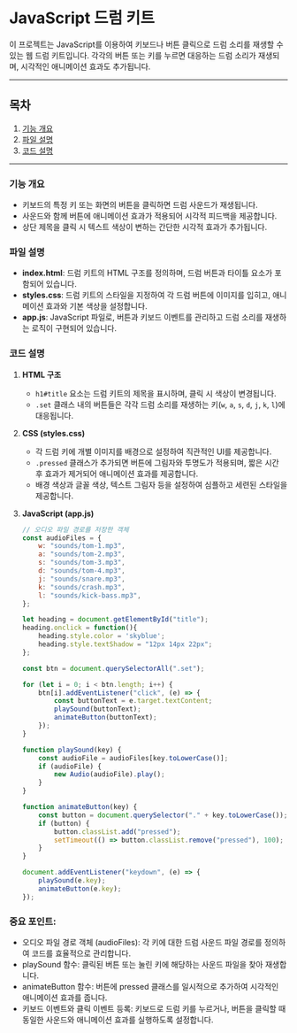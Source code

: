 # JavaScript 드럼 키트

이 프로젝트는 JavaScript를 이용하여 키보드나 버튼 클릭으로 드럼 소리를 재생할 수 있는 웹 드럼 키트입니다. 각각의 버튼 또는 키를 누르면 대응하는 드럼 소리가 재생되며, 시각적인 애니메이션 효과도 추가됩니다.

---

## 목차

1. [기능 개요](#기능-개요)
2. [파일 설명](#파일-설명)
3. [코드 설명](#코드-설명)


---

### 기능 개요

- 키보드의 특정 키 또는 화면의 버튼을 클릭하면 드럼 사운드가 재생됩니다.
- 사운드와 함께 버튼에 애니메이션 효과가 적용되어 시각적 피드백을 제공합니다.
- 상단 제목을 클릭 시 텍스트 색상이 변하는 간단한 시각적 효과가 추가됩니다.

### 파일 설명

- **index.html**: 드럼 키트의 HTML 구조를 정의하며, 드럼 버튼과 타이틀 요소가 포함되어 있습니다.
- **styles.css**: 드럼 키트의 스타일을 지정하여 각 드럼 버튼에 이미지를 입히고, 애니메이션 효과와 기본 색상을 설정합니다.
- **app.js**: JavaScript 파일로, 버튼과 키보드 이벤트를 관리하고 드럼 소리를 재생하는 로직이 구현되어 있습니다.

### 코드 설명

1. **HTML 구조**
   - `h1#title` 요소는 드럼 키트의 제목을 표시하며, 클릭 시 색상이 변경됩니다.
   - `.set` 클래스 내의 버튼들은 각각 드럼 소리를 재생하는 키(`w`, `a`, `s`, `d`, `j`, `k`, `l`)에 대응됩니다.

2. **CSS (styles.css)**
   - 각 드럼 키에 개별 이미지를 배경으로 설정하여 직관적인 UI를 제공합니다.
   - `.pressed` 클래스가 추가되면 버튼에 그림자와 투명도가 적용되며, 짧은 시간 후 효과가 제거되어 애니메이션 효과를 제공합니다.
   - 배경 색상과 글꼴 색상, 텍스트 그림자 등을 설정하여 심플하고 세련된 스타일을 제공합니다.

3. **JavaScript (app.js)**

   ```javascript
   // 오디오 파일 경로를 저장한 객체
   const audioFiles = {
       w: "sounds/tom-1.mp3",
       a: "sounds/tom-2.mp3",
       s: "sounds/tom-3.mp3",
       d: "sounds/tom-4.mp3",
       j: "sounds/snare.mp3",
       k: "sounds/crash.mp3",
       l: "sounds/kick-bass.mp3",
   };

   let heading = document.getElementById("title");
   heading.onclick = function(){
       heading.style.color = 'skyblue';
       heading.style.textShadow = "12px 14px 22px";
   };

   const btn = document.querySelectorAll(".set");

   for (let i = 0; i < btn.length; i++) {
       btn[i].addEventListener("click", (e) => {
           const buttonText = e.target.textContent;
           playSound(buttonText);
           animateButton(buttonText);
       });
   }

   function playSound(key) {
       const audioFile = audioFiles[key.toLowerCase()];
       if (audioFile) {
           new Audio(audioFile).play();
       }
   }

   function animateButton(key) {
       const button = document.querySelector("." + key.toLowerCase());
       if (button) {
           button.classList.add("pressed");
           setTimeout(() => button.classList.remove("pressed"), 100);
       }
   }

   document.addEventListener("keydown", (e) => {
       playSound(e.key);
       animateButton(e.key);
   });
### 중요 포인트:
- 오디오 파일 경로 객체 (audioFiles): 각 키에 대한 드럼 사운드 파일 경로를 정의하여 코드를 효율적으로 관리합니다.
- playSound 함수: 클릭된 버튼 또는 눌린 키에 해당하는 사운드 파일을 찾아 재생합니다.
- animateButton 함수: 버튼에 pressed 클래스를 일시적으로 추가하여 시각적인 애니메이션 효과를 줍니다.
- 키보드 이벤트와 클릭 이벤트 등록: 키보드로 드럼 키를 누르거나, 버튼을 클릭할 때 동일한 사운드와 애니메이션 효과를 실행하도록 설정합니다.

